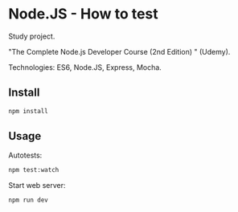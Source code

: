 # Node.JS - How to test

Study project.

"The Complete Node.js Developer Course (2nd Edition) " (Udemy).

Technologies: ES6, Node.JS, Express, Mocha.

## Install

````bash
npm install
````

## Usage

Autotests:
````bash
npm test:watch
````

Start web server:
````bash
npm run dev
````
